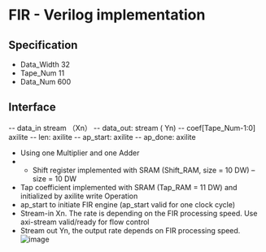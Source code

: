 # FIR - Verilog implementation
## Specification
- Data_Width  32
- Tape_Num    11
- Data_Num    600
## Interface
-- data_in  stream （Xn）
-- data_out: stream ( Yn)
-- coef[Tape_Num-1:0]  axilite
-- len: axilite
-- ap_start:  axilite
-- ap_done: axilite
- Using one Multiplier and one Adder
- - Shift register implemented with SRAM (Shift_RAM, size = 10 DW) – size = 10 DW
- Tap coefficient implemented with SRAM (Tap_RAM = 11 DW) and initialized by axilite write
Operation
- ap_start to initiate FIR engine (ap_start valid for one clock cycle)
- Stream-in Xn. The rate is depending on the FIR processing speed. Use axi-stream valid/ready for flow control
- Stream out Yn, the output rate depends on FIR processing speed.
![image](https://github.com/bol-edu/caravel-soc_fpga-lab/assets/98332019/f9bb30f6-084a-41c3-8ce2-c50714077b61)
